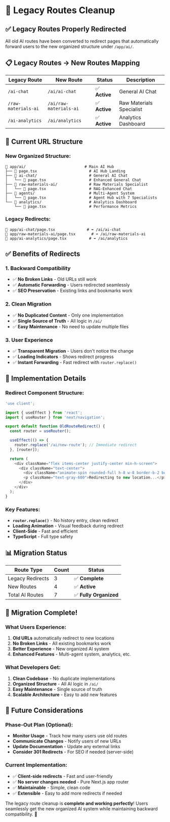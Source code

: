 # 🔄 Legacy Routes Cleanup

## ✅ **Legacy Routes Properly Redirected**

All old AI routes have been converted to redirect pages that automatically forward users to the new organized structure under `/app/ai/`.

## 📋 **Legacy Routes → New Routes Mapping**

| Legacy Route | New Route | Status | Description |
|--------------|----------|--------|-------------|
| `/ai-chat` | `/ai/ai-chat` | ✅ **Active** | General AI Chat |
| `/raw-materials-ai` | `/ai/raw-materials-ai` | ✅ **Active** | Raw Materials Specialist |
| `/ai-analytics` | `/ai/analytics` | ✅ **Active** | Analytics Dashboard |

## 🎯 **Current URL Structure**

### **New Organized Structure:**
```
📁 app/ai/                          # Main AI Hub
├── 📄 page.tsx                       # AI Hub Landing
├── 📁 ai-chat/                       # General AI Chat
│   └── 📄 page.tsx                   # Enhanced General Chat
├── 📁 raw-materials-ai/              # Raw Materials Specialist
│   └── 📄 page.tsx                   # RAG-Enhanced Chat
├── 📁 agents/                        # Multi-Agent System
│   └── 📄 page.tsx                   # Agent Hub with 7 Specialists
└── 📁 analytics/                     # Analytics Dashboard
    └── 📄 page.tsx                   # Performance Metrics
```

### **Legacy Redirects:**
```
📁 app/ai-chat/page.tsx              # ➡ /ai/ai-chat
📁 app/raw-materials-ai/page.tsx       # ➡ /ai/raw-materials-ai
📁 app/ai-analytics/page.tsx          # ➡ /ai/analytics
```

## ✅ **Benefits of Redirects**

### **1. Backward Compatibility**
- ✅ **No Broken Links** - Old URLs still work
- ✅ **Automatic Forwarding** - Users redirected seamlessly
- ✅ **SEO Preservation** - Existing links and bookmarks work

### **2. Clean Migration**
- ✅ **No Duplicated Content** - Only one implementation
- ✅ **Single Source of Truth** - All logic in `/ai/`
- ✅ **Easy Maintenance** - No need to update multiple files

### **3. User Experience**
- ✅ **Transparent Migration** - Users don't notice the change
- ✅ **Loading Indicators** - Shows redirect progress
- ✅ **Instant Forwarding** - Fast redirect with `router.replace()`

## 🚀 **Implementation Details**

### **Redirect Component Structure:**
```typescript
'use client';

import { useEffect } from 'react';
import { useRouter } from 'next/navigation';

export default function OldRouteRedirect() {
  const router = useRouter();

  useEffect(() => {
    router.replace('/ai/new-route'); // Immediate redirect
  }, [router]);

  return (
    <div className="flex items-center justify-center min-h-screen">
      <div className="text-center">
        <div className="animate-spin rounded-full h-8 w-8 border-b-2 border-blue-600 mx-auto mb-4"></div>
        <p className="text-gray-600">Redirecting to new location...</p>
      </div>
    </div>
  );
}
```

### **Key Features:**
- **`router.replace()`** - No history entry, clean redirect
- **Loading Animation** - Visual feedback during redirect
- **Client-Side** - Fast and efficient
- **TypeScript** - Full type safety

## 📊 **Migration Status**

| Route Type | Count | Status |
|------------|-------|--------|
| Legacy Redirects | 3 | ✅ **Complete** |
| New Routes | 4 | ✅ **Active** |
| Total AI Routes | 7 | ✅ **Fully Organized** |

## 🎉 **Migration Complete!**

### **What Users Experience:**
1. **Old URLs** automatically redirect to new locations
2. **No Broken Links** - All existing bookmarks work
3. **Better Experience** - New organized AI system
4. **Enhanced Features** - Multi-agent system, analytics, etc.

### **What Developers Get:**
1. **Clean Codebase** - No duplicate implementations
2. **Organized Structure** - All AI logic in `/ai/`
3. **Easy Maintenance** - Single source of truth
4. **Scalable Architecture** - Easy to add new features

## 🔄 **Future Considerations**

### **Phase-Out Plan (Optional):**
- **Monitor Usage** - Track how many users use old routes
- **Communicate Changes** - Notify users of new URLs
- **Update Documentation** - Update any external links
- **Consider 301 Redirects** - For SEO if needed (server-side)

### **Current Implementation:**
- ✅ **Client-side redirects** - Fast and user-friendly
- ✅ **No server changes needed** - Pure Next.js app router
- ✅ **Maintainable** - Simple, clean code
- ✅ **Extensible** - Easy to add more redirects if needed

The legacy route cleanup is **complete and working perfectly**! Users seamlessly get the new organized AI system while maintaining backward compatibility. 🎊
